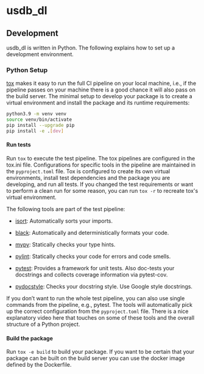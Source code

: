 # usdb_dl

## Development
usdb_dl is written in Python.
The following explains how to set up a development environment.

### Python Setup

[tox](https://github.com/tox-dev/tox) makes it easy to run the full CI pipeline on your local machine, i.e., if the pipeline passes on your machine there is a good chance it will also pass on the build server.
The minimal setup to develop your package is to create a virtual environment and install the package and its runtime requirements:

```bash
python3.9 -m venv venv
source venv/bin/activate
pip install --upgrade pip
pip install -e .[dev]
```

#### Run tests
Run `tox` to execute the test pipeline. The tox pipelines are configured in the tox.ini file. Configurations for specific tools in the pipeline are maintained in the `pyproject.toml` file. Tox is configured to create its own virtual environments, install test dependencies and the package you are developing, and run all tests. If you changed the test requirements or want to perform a clean run for some reason, you can run `tox -r` to recreate tox's virtual environment. 

The following tools are part of the test pipeline:

 - [isort](https://github.com/PyCQA/isort): Automatically sorts your imports.

 - [black](https://github.com/psf/black): Automatically and deterministically formats your code.

 - [mypy](https://github.com/python/mypy): Statically checks your type hints.

 - [pylint](https://github.com/PyCQA/pylint): Statically checks your code for errors and code smells.

 - [pytest](https://github.com/pytest-dev/pytest): Provides a framework for unit tests. Also doc-tests your docstrings and collects coverage information via pytest-cov.

 - [pydocstyle](https://github.com/PyCQA/pydocstyle): Checks your docstring style. Use Google style docstrings.

If you don’t want to run the whole test pipeline, you can also use single commands from the pipeline, e.g., pytest. The tools will automatically pick up the correct configuration from the `pyproject.toml` file. There is a nice explanatory video here that touches on some of these tools and the overall structure of a Python project.


#### Build the package
Run `tox -e build` to build your package. If you want to be certain that your package can be built on the build server you can use the docker image defined by the Dockerfile.

